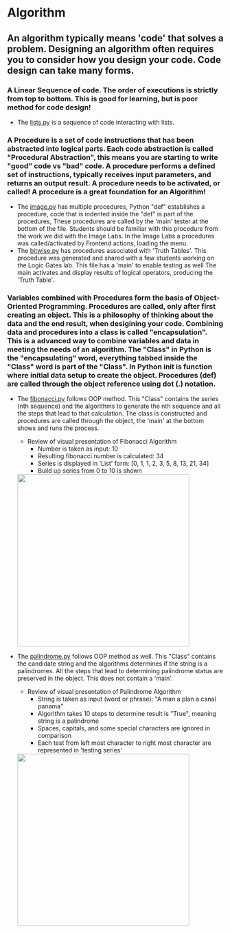 # Algorithm
## An algorithm typically means 'code' that solves a problem.  Designing an algorithm often requires you to consider how you design your code.  Code design can take many forms.

### A Linear Sequence of code.  The order of executions is strictly from top to bottom.  This is good for learning, but is poor method for code design!
* The [lists.py](https://github.com/nighthawkcoders/nighthawk_csp/blob/master/algorithm/lists.py) is a sequence of code interacting with lists.

### A Procedure is a set of code instructions that has been abstracted into logical parts.  Each code abstraction is called "Procedural Abstraction", this means you are starting to write "good" code vs "bad" code.  A procedure performs a defined set of instructions, typically receives input parameters, and returns an output result.  A procedure needs to be activated, or called!  A procedure is a great foundation for an Algorithm!
* The [image.py](https://github.com/nighthawkcoders/nighthawk_csp/blob/master/algorithm/image.py) has multiple procedures, Python "def" establishes a procedure, code that is indented inside the "def" is part of the procedures, These procedures are called by the 'main' tester at the bottom of the file.  Students should be familiar with this procedure from the work we did with the  Image Labs.  In the Image Labs a procedures was called/activated by Frontend actions, loading the menu.
* The [bitwise.py](https://github.com/nighthawkcoders/nighthawk_csp/blob/master/algorithm/bitwise.py) has procedures associated with 'Truth Tables'.  This procedure was generated and shared with a few students working on the Logic Gates lab.  This file has a 'main' to enable testing as well The main activates and display results of logical operators, producing the 'Truth Table'.

### Variables combined with Procedures form the basis of Object-Oriented Programming.  Procedures are called, only after first creating an object.  This is a philosophy of thinking about the data and the end result, when desigining your code.  Combining data and procedures into a class is called "encapsulation".  This is a advanced way to combine variables and data in meeting the needs of an algorithm.  The "Class" in Python is the "encapsulating" word, everything tabbed inside the "Class" word is part of the "Class".   In Python __init__ is function where initial data setup to create the object.  Procedures (def) are called through the object reference using dot (.) notation.
* The [fibonacci.py](https://github.com/nighthawkcoders/nighthawk_csp/blob/master/algorithm/fibonacci.py) follows OOP method.  This "Class" contains the series (nth sequence) and the algorithms to generate the nth sequence and all the steps that lead to that calculation.  The class is constructed and procedures are called through the object, the 'main' at the bottom shows and runs the process.
    * Review of visual presentation of Fibonacci Algorithm
        * Number is taken as input: 10
        * Resulting fibonacci number is calculated: 34
        * Series is displayed in 'List' form: [0, 1, 1, 2, 3, 5, 8, 13, 21, 34]
        * Build up series from 0 to 10 is shown
    <img src="https://github.com/nighthawkcoders/nighthawk_csp/blob/master/algorithm/static/fibonacci.png" height="400" alt="">

* The [palindrome.py](https://github.com/nighthawkcoders/nighthawk_csp/blob/master/algorithm/palindrome.py) follows OOP method as well.  This "Class" contains the candidate string and the algorithms determines if the string is a palindromes.   All the steps that lead to determining palindrome status are preserved in the object.  This does not contain a 'main'.
    * Review of visual presentation of Palindrome Algorithm
        * String is taken as input (word or phrase): "A man a plan a canal panama"
        * Algorithm takes 10 steps to determine result is "True", meaning string is a palindrome
        * Spaces, capitals, and some special characters are ignored in comparison
        * Each test from left most character to right most character are represented in 'testing series'
    <img src="https://github.com/nighthawkcoders/nighthawk_csp/blob/master/algorithm/static/palindrome.png" height="400" alt="">
